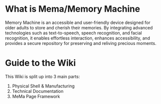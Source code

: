 
# What is Mema/Memory Machine
Memory Machine is an accessible and user-friendly device designed for older adults to store and cherish their memories. By integrating advanced technologies such as text-to-speech, speech recognition, and facial recognition, it enables effortless interaction, enhances accessibility, and provides a secure repository for preserving and reliving precious moments.

# Guide to the Wiki
This Wiki is split up into 3 main parts:

1. Physical Shell & Manufacturing
2. Technical Documentation
3. MeMa Page Framework